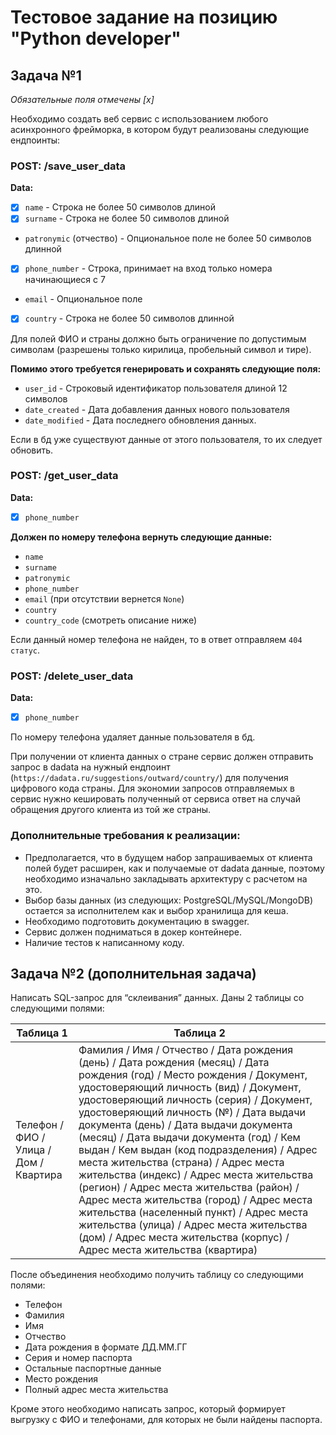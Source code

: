 # Тестовое задание на позицию "Python developer"

## Задача №1

*Обязательные поля отмечены [x]*

Необходимо создать веб сервис с использованием любого асинхронного фрейморка, в
котором будут реализованы следующие ендпоинты:

### POST: /save_user_data

**Data:**

- [x] `name` - Строка не более 50 символов длиной
- [x] `surname` - Строка не более 50 символов длиной
- `patronymic` (отчество) - Опциональное поле не более 50 символов длинной
- [x] `phone_number` - Строка, принимает на вход только номера начинающиеся с 7
- `email` - Опциональное поле
- [x] `country` - Строка не более 50 символов длинной

Для полей ФИО и страны должно быть ограничение по допустимым символам
(разрешены только кирилица, пробельный символ и тире).

**Помимо этого требуется генерировать и сохранять следующие поля:**

- `user_id` - Строковый идентификатор пользователя длиной 12 символов
- `date_created` - Дата добавления данных нового пользователя
- `date_modified` - Дата последнего обновления данных.

Если в бд уже существуют данные от этого пользователя, то их следует обновить.

### POST: /get_user_data

**Data:**

- [x] `phone_number`

**Должен по номеру телефона вернуть следующие данные:**

- `name`
- `surname`
- `patronymic`
- `phone_number`
- `email` (при отсутствии вернется `None`)
- `country`
- `country_code` (смотреть описание ниже)

Если данный номер телефона не найден, то в ответ отправляем `404 статус`.

### POST: /delete_user_data

**Data:**

- [x] `phone_number`

По номеру телефона удаляет данные пользователя в бд.

При получении от клиента данных о стране сервис должен отправить запрос в dadata на
нужный ендпоинт (`https://dadata.ru/suggestions/outward/country/`) для получения цифрового
кода страны. Для экономии запросов отправляемых в сервис нужно кешировать
полученный от сервиса ответ на случай обращения другого клиента из той же страны.

### Дополнительные требования к реализации:

- Предполагается, что в будущем набор запрашиваемых от клиента полей будет
расширен, как и получаемые от dadata данные, поэтому необходимо изначально
закладывать архитектуру с расчетом на это.
- Выбор базы данных (из следующих: PostgreSQL/MySQL/MongoDB) остается
за исполнителем как и выбор хранилища для кеша.
- Необходимо подготовить документацию в swagger.
- Сервис должен подниматься в докер контейнере.
- Наличие тестов к написанному коду.

## Задача №2 (дополнительная задача)

Написать SQL-запрос для “склеивания” данных.
Даны 2 таблицы со следующими полями:

| Таблица 1 | Таблица 2 |
| --------- | --------- |
| Телефон / ФИО / Улица / Дом / Квартира  | Фамилия / Имя / Отчество / Дата рождения (день) / Дата рождения (месяц) / Дата рождения (год) / Место рождения / Документ, удостоверяющий личность (вид) / Документ, удостоверяющий личность (серия) / Документ, удостоверяющий личность (№) / Дата выдачи документа (день) / Дата выдачи документа (месяц) / Дата выдачи документа (год) / Кем выдан / Кем выдан (код подразделения) / Адрес места жительства (страна) / Адрес места жительства (индекс) / Адрес места жительства (регион) / Адрес места жительства (район) / Адрес места жительства (город) / Адрес места жительства (населенный пункт) / Адрес места жительства (улица) / Адрес места жительства (дом) / Адрес места жительства (корпус) / Адрес места жительства (квартира) |

После объединения необходимо получить таблицу со следующими полями:

- Телефон
- Фамилия
- Имя
- Отчество
- Дата рождения в формате ДД.ММ.ГГ
- Серия и номер паспорта
- Остальные паспортные данные
- Место рождения
- Полный адрес места жительства

Кроме этого необходимо написать запрос, который формирует выгрузку с ФИО и телефонами, для
которых не были найдены паспорта.
